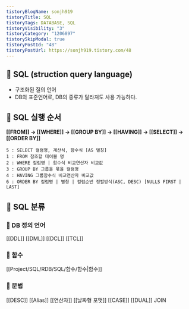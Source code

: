 ```yaml
---
tistoryBlogName: sonjh919
tistoryTitle: SQL
tistoryTags: DATABASE, SQL
tistoryVisibility: "3"
tistoryCategory: "1206897"
tistorySkipModal: true
tistoryPostId: "48"
tistoryPostUrl: https://sonjh919.tistory.com/48
---
```

## 🌈 SQL (struction query language)

- 구조화된 질의 언어
- DB의 표준언어로, DB의 종류가 달라져도 사용 가능하다.

## 🌈 SQL 실행 순서
**[[FROM]] → [[WHERE]] → [[GROUP BY]] → [[HAVING]] → [[SELECT]] → [[ORDER BY]]**
```
5 : SELECT 컬럼명, 계산식, 함수식 [AS 별칭]
1 : FROM 참조할 테이블 명
2 : WHERE 컬럼명 | 함수식 비교연산자 비교값
3 : GROUP BY 그룹을 묶을 컬럼명
4 : HAVING 그룹함수식 비교연산자 비교값
6 : ORDER BY 컬럼명 | 별칭 | 컬럼순번 정렬방식(ASC, DESC) [NULLS FIRST | LAST]
```

## 🌈 SQL 분류
### 📌 DB 정의 언어
[[DDL]]
[[DML]]
[[DCL]]
[[TCL]]

### 📌 함수
[[Project/SQL/RDB/SQL/함수/함수|함수]]

### 📌 문법
[[DESC]]
[[Alias]]
[[연산자]]
[[날짜형 포맷]]
[[CASE]]
[[DUAL]]
JOIN